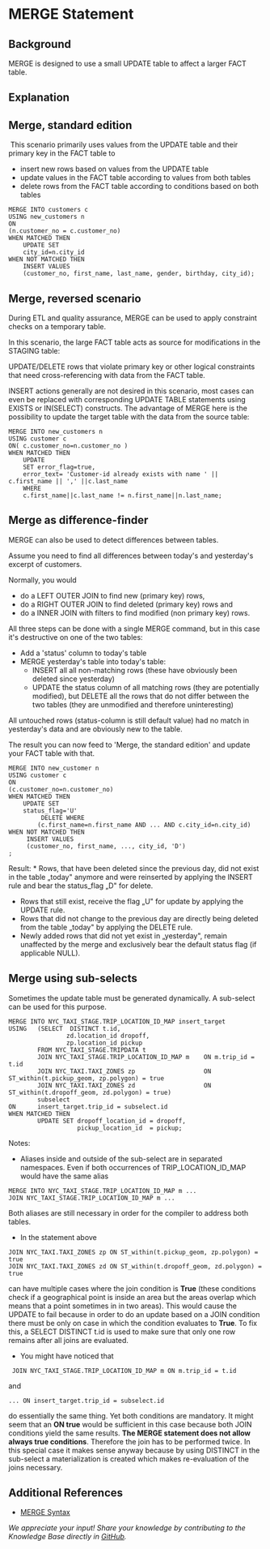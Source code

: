# MERGE Statement 
## Background

MERGE is designed to use a small UPDATE table to affect a larger FACT table.

## Explanation

## Merge, standard edition

 This scenario primarily uses values from the UPDATE table and their primary key in the FACT table to

* insert new rows based on values from the UPDATE table
* update values in the FACT table according to values from both tables
* delete rows from the FACT table according to conditions based on both tables


```markup
MERGE INTO customers c
USING new_customers n
ON
(n.customer_no = c.customer_no)
WHEN MATCHED THEN
    UPDATE SET
    city_id=n.city_id
WHEN NOT MATCHED THEN
    INSERT VALUES
    (customer_no, first_name, last_name, gender, birthday, city_id);
```
## Merge, reversed scenario

During ETL and quality assurance, MERGE can be used to apply constraint checks on a temporary table.

In this scenario, the large FACT table acts as source for modifications in the STAGING table:

UPDATE/DELETE rows that violate primary key or other logical constraints that need cross-referencing with data from the FACT table.

INSERT actions generally are not desired in this scenario, most cases can even be replaced with corresponding UPDATE TABLE statements using EXISTS or IN(SELECT) constructs. The advantage of MERGE here is the possibility to update the target table with the data from the source table:


```markup
MERGE INTO new_customers n
USING customer c
ON( c.customer_no=n.customer_no )
WHEN MATCHED THEN
	UPDATE
	SET error_flag=true,
	error_text= 'Customer-id already exists with name ' || c.first_name || ',' ||c.last_name
	WHERE
	c.first_name||c.last_name != n.first_name||n.last_name;
```
## Merge as difference-finder

MERGE can also be used to detect differences between tables.

Assume you need to find all differences between today's and yesterday's excerpt of customers.

Normally, you would

* do a LEFT OUTER JOIN to find new (primary key) rows,
* do a RIGHT OUTER JOIN to find deleted (primary key) rows and
* do a INNER JOIN with filters to find modified (non primary key) rows.

All three steps can be done with a single MERGE command, but in this case it's destructive on one of the two tables:

* Add a 'status' column to today's table
* MERGE yesterday's table into today's table:
	+ INSERT all all non-matching rows (these have obviously been deleted since yesterday)
	+ UPDATE the status column of all matching rows (they are potentially modified), but DELETE all the rows that do not differ between the two tables (they are unmodified and therefore uninteresting)

All untouched rows (status-column is still default value) had no match in yesterday's data and are obviously new to the table.

The result you can now feed to 'Merge, the standard edition' and update your FACT table with that.


```markup
MERGE INTO new_customer n
USING customer c
ON
(c.customer_no=n.customer_no)
WHEN MATCHED THEN
    UPDATE SET
    status_flag='U'
         DELETE WHERE
        (c.first_name=n.first_name AND ... AND c.city_id=n.city_id)
WHEN NOT MATCHED THEN
     INSERT VALUES
     (customer_no, first_name, ..., city_id, 'D')
;
```
Result: * Rows, that have been deleted since the previous day, did not exist in the table „today" anymore and were reinserted by applying the INSERT rule and bear the status_flag „D" for delete.
* Rows that still exist, receive the flag „U" for update by applying the UPDATE rule.
* Rows that did not change to the previous day are directly being deleted from the table „today" by applying the DELETE rule.
* Newly added rows that did not yet exist in „yesterday", remain unaffected by the merge and exclusively bear the default status flag (if applicable NULL).

## Merge using sub-selects

Sometimes the update table must be generated dynamically. A sub-select can be used for this purpose.


```markup
MERGE INTO NYC_TAXI_STAGE.TRIP_LOCATION_ID_MAP insert_target
USING   (SELECT  DISTINCT t.id,
                zd.location_id dropoff,
                zp.location_id pickup
        FROM NYC_TAXI_STAGE.TRIPDATA t
        JOIN NYC_TAXI_STAGE.TRIP_LOCATION_ID_MAP m    ON m.trip_id = t.id 
        JOIN NYC_TAXI.TAXI_ZONES zp                   ON ST_within(t.pickup_geom, zp.polygon) = true
        JOIN NYC_TAXI.TAXI_ZONES zd                   ON ST_within(t.dropoff_geom, zd.polygon) = true)
        subselect
ON      insert_target.trip_id = subselect.id
WHEN MATCHED THEN 
        UPDATE SET dropoff_location_id = dropoff,
                   pickup_location_id  = pickup;

```
Notes:

* Aliases inside and outside of the sub-select are in separated namespaces. Even if both occurrences of TRIP_LOCATION_ID_MAP would have the same alias  
 
```
MERGE INTO NYC_TAXI_STAGE.TRIP_LOCATION_ID_MAP m ...  
JOIN NYC_TAXI_STAGE.TRIP_LOCATION_ID_MAP m ...
```
 Both aliases are still necessary in order for the compiler to address both tables.
* In the statement above 
```
JOIN NYC_TAXI.TAXI_ZONES zp ON ST_within(t.pickup_geom, zp.polygon) = true  
JOIN NYC_TAXI.TAXI_ZONES zd ON ST_within(t.dropoff_geom, zd.polygon) = true
```
 can have multiple cases where the join condition is **True** (these conditions check if a geographical point is inside an area but the areas overlap which means that a point sometimes in in two areas). This would cause the UPDATE to fail because in order to do an update based on a JOIN condition there must be only on case in which the condition evaluates to **True**. To fix this, a SELECT DISTINCT t.id is used to make sure that only one row remains after all joins are evaluated.
* You might have noticed that 
```
 JOIN NYC_TAXI_STAGE.TRIP_LOCATION_ID_MAP m ON m.trip_id = t.id 
```
 and 
```
... ON insert_target.trip_id = subselect.id
```
 do essentially the same thing. Yet both conditions are mandatory. It might seem that an **ON true** would be sufficient in this case because both JOIN conditions yield the same results. **The MERGE statement does not allow always true conditions**. Therefore the join has to be performed twice. In this special case it makes sense anyway because by using DISTINCT in the sub-select a materialization is created which makes re-evaluation of the joins necessary.

## Additional References

* [MERGE Syntax](https://docs.exasol.com/sql/merge.htm)

*We appreciate your input! Share your knowledge by contributing to the Knowledge Base directly in [GitHub](https://github.com/exasol/public-knowledgebase).* 